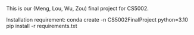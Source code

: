 This is our (Meng, Lou, Wu, Zou) final project for CS5002.

Installation requirement:
conda create -n CS5002FinalProject python=3.10
pip install -r requirements.txt
